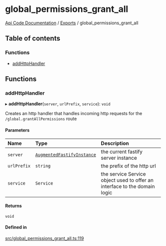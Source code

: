 # global\_permissions\_grant\_all
 
[Api Code Documentation](../README.md) / [Exports](../modules.md) / global\_permissions\_grant\_all

## Table of contents

### Functions

- [addHttpHandler](global_permissions_grant_all.md#addhttphandler)

## Functions

### addHttpHandler

▸ **addHttpHandler**(`server`, `urlPrefix`, `service`): `void`

Creates an http handler that handles incoming http requests for the `/global.grantAllPermissions` route

#### Parameters

| Name | Type | Description |
| :------ | :------ | :------ |
| `server` | [`AugmentedFastifyInstance`](../interfaces/types.AugmentedFastifyInstance.md) | the current fastify server instance |
| `urlPrefix` | `string` | the prefix of the http url |
| `service` | `Service` | the service Service object used to offer an interface to the domain logic |

#### Returns

`void`

#### Defined in

[src/global_permissions_grant_all.ts:119](https://github.com/openkfw/TruBudget/blob/2e43ea7/api/src/global_permissions_grant_all.ts#L119)
